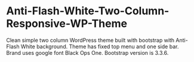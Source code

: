 # Anti-Flash-White-Two-Column-Responsive-WP-Theme
Clean simple two column WordPress theme built with bootstrap with Anti-Flash White background. Theme has fixed top menu and one side bar. Brand uses google font Black Ops One. Bootstrap version is 3.3.6.

